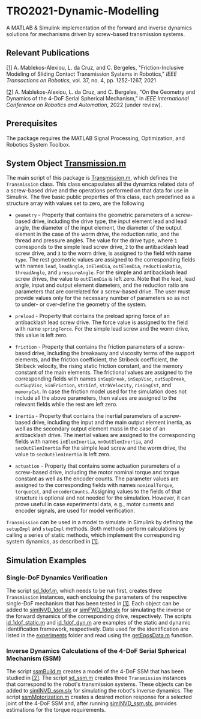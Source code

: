 # TRO2021-Dynamic-Modelling

A MATLAB & Simulink implementation of the forward and inverse dynamics solutions for mechanisms driven by screw-based transmission systems.

## Relevant Publications

[[1]](https://ieeexplore.ieee.org/abstract/document/9353237) A. Mablekos-Alexiou, L. da Cruz, and C. Bergeles, "Friction-Inclusive Modeling of Sliding Contact Transmission Systems in Robotics," *IEEE Transactions on Robotics*, vol. 37, no. 4, pp. 1252-1267, 2021

[[2]]() A. Mablekos-Alexiou, L. da Cruz, and C. Bergeles, "On the Geometry and Dynamics of the 4-DoF Serial Spherical Mechanism," in *IEEE International Conference on Robotics and Automation*, 2022 (under review).

## Prerequisites

The package requires the MATLAB Signal Processing, Optimization, and Robotics System Toolbox.

## System Object [Transmission.m](https://github.com/RViMLab/TRO2021-Dynamic-Modelling/blob/main/Transmission.m)

The main script of this package is [Transmission.m](https://github.com/RViMLab/TRO2021-Dynamic-Modelling/blob/main/Transmission.m), which defines the `Transmission` class. This class encapsulates all the dynamics related data of a screw-based drive and the operations performed on that data for use in Simulink. The five basic public properties of this class, each predefined as a structure array with values set to zero, are the following

* `geometry` - Property that contains the geometric parameters of a screw-based drive, including the drive type, the input element lead and lead angle, the diameter of the input element, the diameter of the output element in the case of the worm drive, the reduction ratio, and the thread and pressure angles. The value for the drive type, where `1` corresponds to the simple lead screw drive, `2` to the antibacklash lead screw drive, and `3` to the worm drive, is assigned to the field with name `type`. The rest geometric values are assigned to the corresponding fields with names `lead`, `leadAngle`, `inElemDia`, `outElemDia`, `reductionRatio`, `threadAngle`, and `pressureAngle`. For the simple and antibacklash lead screw drives, the value to `outElemDia` is left zero. Note that the lead, lead angle, input and output element diameters, and the reduction ratio are parameters that are correlated for a screw-based drive. The user must provide values only for the necessary number of parameters so as not to under- or over-define the geometry of the system.

* `preload` - Property that contains the preload spring force of an antibacklash lead screw drive. The force value is assigned to the field with name `springForce`. For the simple lead screw and the worm drive, this value is left zero.

* `friction` - Property that contains the friction parameters of a screw-based drive, including the breakaway and viscosity terms of the support elements, and the friction coefficient, the Stribeck coefficient, the Stribeck velocity, the rising static friction constant, and the memory constant of the main elements. The frictional values are assigned to the corresponding fields with names `inSupBreak`, `inSupVisc`, `outSupBreak`, `outSupVisc`, `kinFriction`, `strbInf`, `strbVelocity`, `risingCst`, and `memoryCst`. In case the friction model used for the simulation does not include all the above parameters, then values are assigned to the relevant fields while the rest are left zero.

* `inertia` - Property that contains the inertial parameters of a screw-based drive, including the input and the main output element inertia, as well as the secondary output element mass in the case of an antibacklash drive. The inertial values are assigned to the corresponding fields with names `inElemInertia`, `mnOutElemInertia`, and `secOutElemInertia` For the simple lead screw and the worm drive, the value to `secOutElemInertia` is left zero.

* `actuation` - Property that contains some actuation parameters of a screw-based drive, including the motor nominal torque and torque constant as well as the encoder counts. The parameter values are assigned to the corresponding fields with names `nominalTorque`, `torqueCst`, and `encoderCounts`. Assigning values to the fields of that structure is optional and not needed for the simulation. However, it can prove useful in case experimental data, e.g., motor currents and encoder signals, are used for model verification.

`Transmission` can be used in a model to simulate in Simulink by defining the `setupImpl` and `stepImpl` methods. Both methods perform calculations by calling a series of static methods, which implement the corresponding system dynamics, as described in [[1]](https://ieeexplore.ieee.org/abstract/document/9353237).

## Simulation Examples

### Single-DoF Dynamics Verification

The script [sd_1dof.m](https://github.com/RViMLab/TRO2021-Dynamic-Modelling/blob/main/sd_1dof.m), which needs to be run first, creates three `Transmission` instances, each enclosing the parameters of the respective single-DoF mechanism that has been tested in [[1]](https://ieeexplore.ieee.org/abstract/document/9353237). Each object can be added to [simINVD_1dof.slx](https://github.com/RViMLab/TRO2021-Dynamic-Modelling/blob/main/simINVD_1dof.slx) or [simFWD_1dof.slx](https://github.com/RViMLab/TRO2021-Dynamic-Modelling/blob/main/simFWD_1dof.slx) for simulating the inverse or the forward dynamics of the corresponding drive, respectively. The scripts [id_1dof_static.m](https://github.com/RViMLab/TRO2021-Dynamic-Modelling/blob/main/id_1dof_static.m) and [id_1dof_dyn.m](https://github.com/RViMLab/TRO2021-Dynamic-Modelling/blob/main/id_1dof_dyn.m) are examples of the static and dynamic identification framework, respectively. Data used for the identification are listed in the [experiments](https://github.com/RViMLab/TRO2021-Dynamic-Modelling/tree/main/experiments) folder and read using the [getEposData.m](https://github.com/RViMLab/TRO2021-Dynamic-Modelling/blob/main/getEposData.m) function.

### Inverse Dynamics Calculations of the 4-DoF Serial Spherical Mechanism (SSM)

The script [ssmBuild.m](https://github.com/RViMLab/TRO2021-Dynamic-Modelling/blob/main/ssmBuild.m) creates a model of the 4-DoF SSM that has been studied in [[2]](). The script [sd_ssm.m](https://github.com/RViMLab/TRO2021-Dynamic-Modelling/blob/main/sd_ssm.m) creates three `Transmission` instances that correspond to the robot's transmission systems. These objects can be added to [simINVD_ssm.slx](https://github.com/RViMLab/TRO2021-Dynamic-Modelling/blob/main/simINVD_ssm.slx) for simulating the robot's inverse dynamics. The script [ssmMotorization.m]() creates a desired motion response for a selected joint of the 4-DoF SSM and, after running [simINVD_ssm.slx](https://github.com/RViMLab/TRO2021-Dynamic-Modelling/blob/main/simINVD_ssm.slx), provides estimations for the torque requirements.
